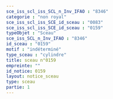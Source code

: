 ```yaml
---
sce_iss_scl_iss_SCL_n_Inv_IFAO : "8346"
categorie : "non royal"
sce_iss_scl_iss_SCE_id_sceau : "0083"
sce_iss_scl_iss_SCE_id_sceau : "0159"
typeObjet : "Sceau"
sce_iss_SCL_n_Inv_IFAO : "8346"
id_sceau : "0159"
motif : "indéterminé"
type_sceau : "cylindre"
title: sceau n°0159
empreinte: ""
id_notice: 0159
layout: notice_sceau
type: sceau
partie: 1
---
```

